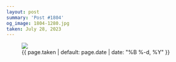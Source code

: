 ```yaml
---
layout: post
summary: 'Post #1804'
og_image: 1804-1280.jpg
taken: July 28, 2023
---
```


<figure class="post">
<img sizes="(min-width: 700px) 50vw, calc(100vw - 2rem)" src="{{ site.assets_url }}/1804-640.jpg" srcset="{{ site.assets_url }}/1804-320.jpg 320w, {{ site.assets_url }}/1804-640.jpg 640w, {{ site.assets_url }}/1804-960.jpg 960w, {{ site.assets_url }}/1804-1280.jpg 1280w"/>
<figcaption>
<time>{{ page.taken | default: page.date | date: "%B %-d, %Y" }}</time>
</figcaption>
</figure>
